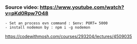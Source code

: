 ### Source video: https://www.youtube.com/watch?v=pKd0Rpw7O48
    - Set an process evn command : $env: PORT= 5000
    - install nodemon by : npm i -g nodemon

https://codewithmosh.com/courses/293204/lectures/4509035
